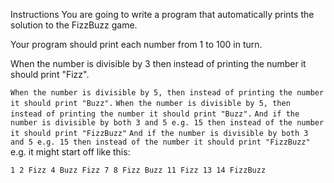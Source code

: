 Instructions
You are going to write a program that automatically prints the solution to the FizzBuzz game.

Your program should print each number from 1 to 100 in turn.

When the number is divisible by 3 then instead of printing the number it should print "Fizz".

`When the number is divisible by 5, then instead of printing the number it should print "Buzz".` 
`When the number is divisible by 5, then instead of printing the number it should print "Buzz".` 
  `And if the number is divisible by both 3 and 5 e.g. 15 then instead of the number it should print "FizzBuzz"`
  `And if the number is divisible by both 3 and 5 e.g. 15 then instead of the number it should print "FizzBuzz"`
e.g. it might start off like this:

`1
2
Fizz
4
Buzz
Fizz
7
8
Fizz
Buzz
11
Fizz
13
14
FizzBuzz`